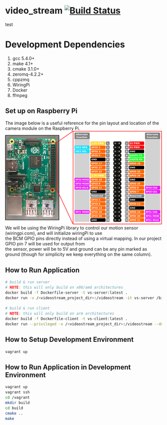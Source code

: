 # video_stream [![Build Status](https://travis-ci.org/moorem27/video_stream.svg?branch=master)](https://travis-ci.org/moorem27/video_stream)

test

# Development Dependencies
1. gcc 5.4.0+
2. make 4.1+
3. cmake 3.1.0+
4. zeromq-4.2.2+
5. cppzmq
6. WiringPi
7. Docker
8. ffmpeg
  
## Set up on Raspberry Pi
The image below is a useful reference for the pin layout and location of the camera module on the Raspberry Pi.  
![](images/rp_pinout.png?raw=true)    
We will be using the WiringPi library to control our motion sensor (wiringpi.com), and will initialize wiringPi to use  
the BCM GPIO pins directly instead of using a virtual mapping. In our project GPIO pin 7 will be used for output from  
the sensor, power will be to 5V and ground can be any pin marked as ground (though for simplicity we keep everything on the same column). 

## How to Run Application
```bash
# build & run server
# NOTE: this will only build on x86/amd architectures
docker build -f Dockerfile-server -t vs-server:latest .
docker run -v /<videostream_project_dir>:/videostream -it vs-server /bin/bash

# build & run client
# NOTE: this will only build on arm architectures
docker build -f Dockerfile-client -t vs-client:latest .
docker run --privileged -v /<videostream_project_dir>:/videostream --device=/dev/vchiq -it vs-client /bin/bash
```

## How to Setup Development Environment
```bash
vagrant up
```
## How to Run Application in Development Environment
```bash
vagrant up
vagrant ssh
cd /vagrant
mkdir build
cd build
cmake ..
make
```
